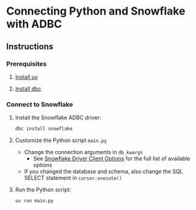 <!--
Copyright 2025 Columnar Technologies Inc.

Licensed under the Apache License, Version 2.0 (the "License");
you may not use this file except in compliance with the License.
You may obtain a copy of the License at

    http://www.apache.org/licenses/LICENSE-2.0

Unless required by applicable law or agreed to in writing, software
distributed under the License is distributed on an "AS IS" BASIS,
WITHOUT WARRANTIES OR CONDITIONS OF ANY KIND, either express or implied.
See the License for the specific language governing permissions and
limitations under the License.
-->

# Connecting Python and Snowflake with ADBC

## Instructions

### Prerequisites

1. [Install uv](https://docs.astral.sh/uv/getting-started/installation/)

1. [Install dbc](https://docs.columnar.tech/dbc/getting_started/installation/)

### Connect to Snowflake

1. Install the Snowflake ADBC driver:

   ```sh
   dbc install snowflake
   ```

1. Customize the Python script `main.py`
   - Change the connection arguments in `db_kwargs`
     - See [Snowflake Driver Client Options](https://arrow.apache.org/adbc/current/driver/snowflake.html#client-options) for the full list of available options
   - If you changed the database and schema, also change the SQL SELECT statement in `cursor.execute()`

1. Run the Python script:

   ```sh
   uv run main.py
   ```
